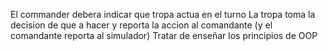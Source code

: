 El commander debera indicar que tropa actua en el turno
La tropa toma la decision de que a hacer y reporta la accion al comandante (y el comandante reporta al simulador)
Tratar de enseñar los principios de OOP